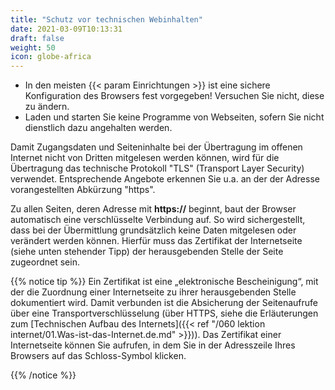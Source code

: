```yaml
---
title: "Schutz vor technischen Webinhalten"
date: 2021-03-09T10:13:31
draft: false
weight: 50
icon: globe-africa
---
```

- In den meisten {{< param Einrichtungen >}} ist eine sichere Konfiguration des Browsers fest vorgegeben! Versuchen Sie nicht, diese zu ändern.
- Laden und starten Sie keine Programme von Webseiten, sofern Sie nicht dienstlich dazu angehalten werden.

Damit Zugangsdaten und Seiteninhalte bei der Übertragung im offenen Internet nicht von Dritten mitgelesen werden können, wird für die Übertragung das technische Protokoll "TLS" (Transport Layer Security) verwendet. Entsprechende Angebote erkennen Sie u.a. an der der Adresse vorangestellten Abkürzung "https".

Zu allen Seiten, deren Adresse mit **https://** beginnt, baut der Browser automatisch eine verschlüsselte Verbindung auf. So wird sichergestellt, dass bei der Übermittlung grundsätzlich keine Daten mitgelesen oder verändert werden können. Hierfür muss das Zertifikat der Internetseite (siehe unten stehender Tipp) der herausgebenden Stelle der Seite zugeordnet sein.

{{% notice tip %}}
Ein Zertifikat ist eine „elektronische Bescheinigung“, mit der die Zuordnung  einer Internetseite zu ihrer herausgebenden Stelle dokumentiert wird. Damit verbunden ist die Absicherung der Seitenaufrufe über eine Transportverschlüsselung (über HTTPS, siehe die Erläuterungen zum [Technischen Aufbau des Internets]({{< ref "/060 lektion internet/01.Was-ist-das-Internet.de.md" >}})).
Das Zertifikat einer Internetseite können Sie aufrufen, in dem Sie in der Adresszeile Ihres Browsers auf das Schloss-Symbol klicken.

{{% /notice %}}